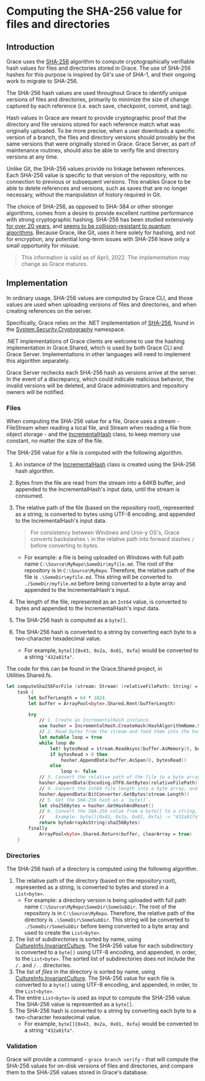 # Computing the SHA-256 value for files and directories

## Introduction

Grace uses the [SHA-256](https://en.wikipedia.org/wiki/SHA-2) algorithm to compute cryptographically verifiable hash values for files and directories stored in Grace. The use of SHA-256 hashes for this purpose is inspired by Git's use of SHA-1, and their ongoing work to migrate to SHA-256.

The SHA-256 hash values are used throughout Grace to identify unique versions of files and directories, primarily to minimize the size of change captured by each reference (i.e. each save, checkpoint, commit, and tag).

Hash values in Grace are meant to provide cryptographic proof that the directory and file versions stored for each reference match what was originally uploaded. To be more precise, when a user downloads a specific version of a branch, the files and directory versions should provably be the same versions that were originally stored in Grace. Grace Server, as part of maintenance routines, should also be able to verify file and directory versions at any time.

Unlike Git, the SHA-256 values provide no linkage between references. Each SHA-256 value is specific to that version of the repository, with no connection to previous or subsequent versions. This enables Grace to be able to delete references and versions, such as saves that are no longer necessary, without the manipulation of history required in Git.

The choice of SHA-256, as opposed to SHA-384 or other stronger algorithms, comes from a desire to provide excellent runtime performance with strong cryptographic hashing. SHA-256 has been studied extensively [for over 20 years](https://en.wikipedia.org/wiki/SHA-2), and [seems to be collision-resistant to quantum algorithms](https://crypto.stackexchange.com/questions/59375/are-hash-functions-strong-against-quantum-cryptanalysis-and-or-independent-enoug). Because Grace, like Git, uses it here solely for hashing, and not for encryption, any potential long-term issues with SHA-256 leave only a small opportunity for misuse.

> This information is valid as of April, 2022. The implementation may change as Grace matures.

## Implementation

In ordinary usage, SHA-256 values are computed by Grace CLI, and those values are used when uploading versions of files and directories, and when creating references on the server.

Specifically, Grace relies on the .NET implementation of [SHA-256](https://docs.microsoft.com/en-us/dotnet/api/system.security.cryptography.sha256?view=net-6.0), found in the [System.Security.Cryptography](https://docs.microsoft.com/en-us/dotnet/api/system.security.cryptography?view=net-6.0) namespace.

.NET implementations of Grace clients are welcome to use the hashing implementation in Grace.Shared, which is used by both Grace CLI and Grace Server. Implementations in other languages will need to implement this algorithm separately.

Grace Server rechecks each SHA-256 hash as versions arrive at the server. In the event of a discrepancy, which could indicate malicious behavior, the invalid versions will be deleted, and Grace administrators and repository owners will be notified.

### Files
When computing the SHA-256 value for a file, Grace uses a stream - FileStream when reading a local file, and Stream when reading a file from object storage - and the [IncrementalHash](https://docs.microsoft.com/en-us/dotnet/api/system.security.cryptography.incrementalhash) class, to keep memory use constant, no matter the size of the file.

The SHA-256 value for a file is computed with the following algorithm.

1. An instance of the [IncrementalHash](https://docs.microsoft.com/en-us/dotnet/api/system.security.cryptography.incrementalhash) class is created using the SHA-256 hash algorithm.
2. Bytes from the file are read from the stream into a 64KB buffer, and appended to the IncrementalHash's input data, until the stream is consumed.
3. The relative path of the file (based on the repository root), represented as a string, is converted to bytes using UTF-8 encoding, and appended to the IncrementalHash's input data.

    > For consistency between Windows and Unix-y OS's, Grace converts backslashes `\` in the relative path into forward slashes `/` before converting to bytes.

    - For example: a file is being uploaded on Windows with full path name `C:\Source\MyRepo\SomeDir\myfile.md`. The root of the repository is in `C:\Source\MyRepo`. Therefore, the relative path of the file is `.\SomeDir\myfile.md`. This string will be converted to `./SomeDir/myfile.md` before being converted to a byte array and appended to the IncrementalHash's input.
4. The length of the file, represented as an `Int64` value, is converted to bytes and appended to the IncrementalHash's input data.
5. The SHA-256 hash is computed as a `byte[]`.
6. The SHA-256 hash is converted to a string by converting each byte to a two-character hexadecimal value.
    - For example, `byte[]{0x43, 0x2a, 0x01, 0xfa}` would be converted to a string `"432a01fa"`.

The code for this can be found in the Grace.Shared project, in Utilities.Shared.fs.

``` fsharp
let computeSha256ForFile (stream: Stream) (relativeFilePath: String) =
    task {
        let bufferLength = 64 * 1024
        let buffer = ArrayPool<byte>.Shared.Rent(bufferLength)

        try
            // 1. Create an IncrementalHash instance.
            use hasher = IncrementalHash.CreateHash(HashAlgorithmName.SHA256)
            // 2. Read bytes from the stream and feed them into the hasher.
            let mutable loop = true
            while loop do
                let! bytesRead = stream.ReadAsync(buffer.AsMemory(0, bufferLength))
                if bytesRead > 0 then
                    hasher.AppendData(buffer.AsSpan(0, bytesRead))
                else
                    loop <- false
            // 3. Convert the relative path of the file to a byte array, and add it to the hasher.
            hasher.AppendData(Encoding.UTF8.GetBytes(relativeFilePath))
            // 4. Convert the Int64 file length into a byte array, and add it to the hasher.
            hasher.AppendData(BitConverter.GetBytes(stream.Length))
            // 5. Get the SHA-256 hash as a `byte[]`.
            let sha256Bytes = hasher.GetHashAndReset()
            // 6. Convert the SHA-256 value from a byte[] to a string, and return it.
            //    Example: byte[]{0x43, 0x2a, 0x01, 0xfa} -> "432a01fa"
            return byteArrayAsString(sha256Bytes)
        finally
            ArrayPool<byte>.Shared.Return(buffer, clearArray = true)
    }
```

### Directories
The SHA-256 hash of a directory is computed using the following algorithm.

1. The relative path of the directory (based on the repository root), represented as a string, is converted to bytes and stored in a `List<byte>`.
    - For example: a directory version is being uploaded with full path name `C:\Source\MyRepo\SomeDir\SomeSubDir`. The root of the repository is in `C:\Source\MyRepo`. Therefore, the relative path of the directory is `.\SomeDir\SomeSubDir`. This string will be converted to `./SomeDir/SomeSubDir` before being converted to a byte array and used to create the `List<byte>`.
2. The list of _subdirectories_ is sorted by name, using [CultureInfo.InvariantCulture](https://docs.microsoft.com/en-us/dotnet/api/system.globalization.cultureinfo.invariantculture). The SHA-256 value for each subdirectory is converted to a `byte[]` using UTF-8 encoding, and appended, in order, to the `List<byte>`. The sorted list of subdirectories does not include the `/.` and `/..` directories.
3. The list of _files_ in the directory is sorted by name, using [CultureInfo.InvariantCulture](https://docs.microsoft.com/en-us/dotnet/api/system.globalization.cultureinfo.invariantculture). The SHA-256 value for each file is converted to a `byte[]` using UTF-8 encoding, and appended, in order, to the `List<byte>`.
4. The entire `List<byte>` is used as input to compute the SHA-256 value. The SHA-256 value is represented as a `byte[]`.
5. The SHA-256 hash is converted to a string by converting each byte to a two-character hexadecimal value.
    - For example, `byte[]{0x43, 0x2a, 0x01, 0xfa}` would be converted to a string `"432a01fa"`.

### Validation
Grace will provide a command - `grace branch verify` - that will compute the SHA-256 values for on-disk versions of files and directories, and compare them to the SHA-256 values stored in Grace's database.